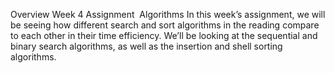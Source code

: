 Overview
Week 4 Assignment ­ Algorithms
In this week’s assignment, we will be seeing how different search and sort algorithms in the reading compare to each other in their time efficiency. We’ll be looking at the sequential and binary search algorithms, as well as the insertion and shell sorting algorithms.
